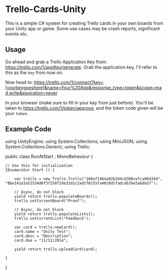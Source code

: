 Trello-Cards-Unity
==================

This is a simple C# system for creating Trello cards in your own boards from your Unity app or game. Some use cases may be crash reports, significant events etc.

## Usage

Go ahead and grab a Trello Application Key from: https://trello.com/1/appKey/generate. Grab the application key, I'll refer to this as the `key` from now on.

Now head to: https://trello.com/1/connect?key=[yourkeygoeshere]&name=Your%20App&response_type=token&scope=read,write&expiration=never

In your browser (make sure to fill in your key from just before). You'll be taken to https://trello.com/1/token/approve, and the token code given will be your `token`.

## Example Code

  using UnityEngine;
  using System.Collections;
  using MiniJSON;
  using System.Collections.Generic;
  using Trello;
  
  public class RunAtStart : MonoBehaviour {
  
  	// Use this for initialization
  	IEnumerator Start () {
  	
  		var trello = new Trello.Trello("168af1464a92b344c8300cefca96434d", "8be141a3a52534d6f3f258f2de31d1c2ad1f8155fa4819d1fadcdb3be5abda57");
  		
  		// Async, do not block
  		yield return trello.populateBoards();
  		trello.setCurrentBoard("Proof");
  		
  		// Async, do not block
  		yield return trello.populateLists();
  		trello.setCurrentList("Feedback");
  		
  		var card = trello.newCard();
  		card.name = "Unity Test";
  		card.desc = "Description";
  		card.due = "11/12/2014";
  		
  		yield return trello.uploadCard(card);
  		
  	}
  }


